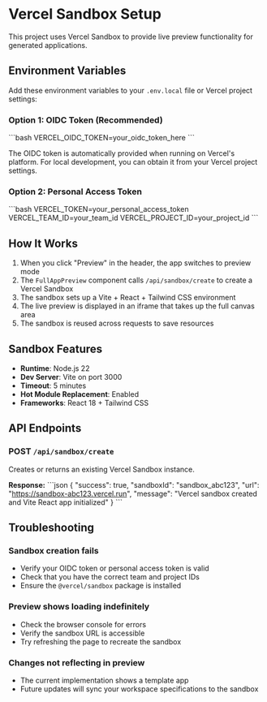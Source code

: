 # Vercel Sandbox Setup

This project uses Vercel Sandbox to provide live preview functionality for generated applications.

## Environment Variables

Add these environment variables to your `.env.local` file or Vercel project settings:

### Option 1: OIDC Token (Recommended)

\`\`\`bash
VERCEL_OIDC_TOKEN=your_oidc_token_here
\`\`\`

The OIDC token is automatically provided when running on Vercel's platform. For local development, you can obtain it from your Vercel project settings.

### Option 2: Personal Access Token

\`\`\`bash
VERCEL_TOKEN=your_personal_access_token
VERCEL_TEAM_ID=your_team_id
VERCEL_PROJECT_ID=your_project_id
\`\`\`

## How It Works

1. When you click "Preview" in the header, the app switches to preview mode
2. The `FullAppPreview` component calls `/api/sandbox/create` to create a Vercel Sandbox
3. The sandbox sets up a Vite + React + Tailwind CSS environment
4. The live preview is displayed in an iframe that takes up the full canvas area
5. The sandbox is reused across requests to save resources

## Sandbox Features

- **Runtime**: Node.js 22
- **Dev Server**: Vite on port 3000
- **Timeout**: 5 minutes
- **Hot Module Replacement**: Enabled
- **Frameworks**: React 18 + Tailwind CSS

## API Endpoints

### POST `/api/sandbox/create`

Creates or returns an existing Vercel Sandbox instance.

**Response:**
\`\`\`json
{
  "success": true,
  "sandboxId": "sandbox_abc123",
  "url": "https://sandbox-abc123.vercel.run",
  "message": "Vercel sandbox created and Vite React app initialized"
}
\`\`\`

## Troubleshooting

### Sandbox creation fails

- Verify your OIDC token or personal access token is valid
- Check that you have the correct team and project IDs
- Ensure the `@vercel/sandbox` package is installed

### Preview shows loading indefinitely

- Check the browser console for errors
- Verify the sandbox URL is accessible
- Try refreshing the page to recreate the sandbox

### Changes not reflecting in preview

- The current implementation shows a template app
- Future updates will sync your workspace specifications to the sandbox
